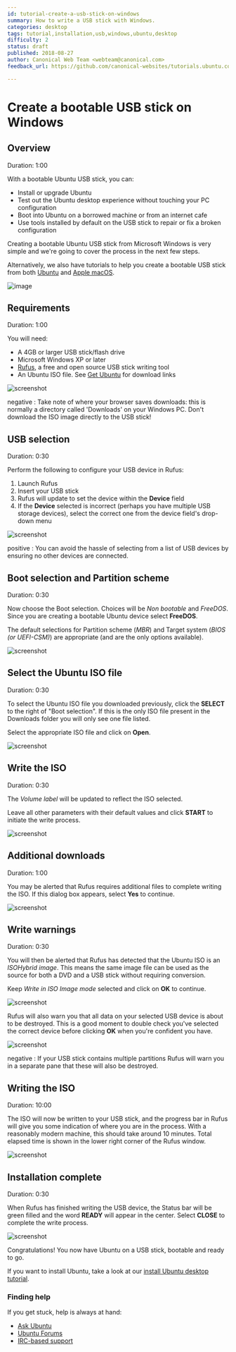 ```yaml
---
id: tutorial-create-a-usb-stick-on-windows
summary: How to write a USB stick with Windows.
categories: desktop
tags: tutorial,installation,usb,windows,ubuntu,desktop
difficulty: 2
status: draft
published: 2018-08-27
author: Canonical Web Team <webteam@canonical.com>
feedback_url: https://github.com/canonical-websites/tutorials.ubuntu.com/issues

---
```


# Create a bootable USB stick on Windows

## Overview
Duration: 1:00

With a bootable Ubuntu USB stick, you can:

- Install or upgrade Ubuntu
- Test out the Ubuntu desktop experience without touching your PC configuration
- Boot into Ubuntu on a borrowed machine or from an internet cafe
- Use tools installed by default on the USB stick to repair or fix a broken
  configuration

Creating a bootable Ubuntu USB stick from Microsoft Windows is very simple and we're going to cover the process in the next few steps.

Alternatively, we also have tutorials to help you create a bootable USB stick from both [Ubuntu][usbubuntu] and [Apple macOS][usbmacos].

![image](https://assets.ubuntu.com/v1/0e7183ed-laptop-ubuntu.png)

## Requirements
Duration: 1:00

You will need:

- A 4GB or larger USB stick/flash drive
- Microsoft Windows XP or later
- [Rufus][rufus], a free and open source USB stick writing tool
- An Ubuntu ISO file. See [Get Ubuntu][getubuntu] for download links

![screenshot](./ubuntu-download-18_04_1.png)


negative
: Take note of where your browser saves downloads: this is normally a directory called 'Downloads' on your Windows PC. Don't download the ISO image directly to the USB stick!

## USB selection
Duration: 0:30

Perform the following to configure your USB device in Rufus:

1. Launch Rufus
1. Insert your USB stick
1. Rufus will update to set the device within the **Device** field
1. If the **Device** selected is incorrect (perhaps you have multiple USB storage devices), select the correct one from the device field's drop-down menu

![screenshot](./windows-rufus3-usb.png)

positive
: You can avoid the hassle of selecting from a list of USB devices by ensuring no other devices are connected.

## Boot selection and Partition scheme
Duration: 0:30

Now choose the Boot selection.  Choices will be *Non bootable* and *FreeDOS*.  Since you are creating a bootable Ubuntu device select **FreeDOS**.

The default selections for Partition scheme (*MBR*) and Target system (*BIOS (or UEFI-CSM)*) are appropriate (and are the only options available).

![screenshot](./windows-rufus3-select-usb.png)

## Select the Ubuntu ISO file
Duration: 0:30

To select the Ubuntu ISO file you downloaded previously, click the **SELECT** to the right of "Boot selection".  If this is the only ISO file present in the Downloads folder you will only see one file listed.

Select the appropriate ISO file and click on **Open**.

![screenshot](./windows-rufus3-select-ubuntu_18_04_1.png)

## Write the ISO
Duration: 0:30

The *Volume label* will be updated to reflect the ISO selected.

Leave all other parameters with their default values and click **START** to initiate the write process.

![screenshot](./windows-rufus3-write-iso.png)

## Additional downloads
Duration: 1:00

You may be alerted that Rufus requires additional files to complete writing the ISO.  If this dialog box appears, select **Yes** to continue.

![screenshot](./windows-rufus3-additional-downloads.png)

## Write warnings
Duration: 0:30

You will then be alerted that Rufus has detected that the Ubuntu ISO is an *ISOHybrid image*. This means the same image file can be used as the source for both a DVD and a USB stick without requiring conversion.

Keep *Write in ISO Image mode* selected and click on **OK** to continue.

![screenshot](./windows-rufus3-isohybrid-warning.png)

Rufus will also warn you that all data on your selected USB device is about to be destroyed. This is a good moment to double check you've selected the correct device before clicking **OK** when you're confident you have.

![screenshot](./windows-rufus3-write-warning.png)

negative
: If your USB stick contains multiple partitions Rufus will warn you in a separate pane that these will also be destroyed.

## Writing the ISO
Duration: 10:00

The ISO will now be written to your USB stick, and the progress bar in Rufus will give you some indication of where you are in the process. With a reasonably modern machine, this should take around 10 minutes.  Total elapsed time is shown in the lower right corner of the Rufus window.

![screenshot](./windows-rufus3-write-progress.png)

## Installation complete
Duration: 0:30

When Rufus has finished writing the USB device, the Status bar will be green filled and the word **READY** will appear in the center.  Select **CLOSE** to complete the write process.

![screenshot](./windows-rufus3-write-complete.png)

Congratulations! You now have Ubuntu on a USB stick, bootable and ready to go.

If you want to install Ubuntu, take a look at our [install Ubuntu desktop tutorial][ubuntudesktop].

### Finding help

If you get stuck, help is always at hand:

* [Ask Ubuntu][askubuntu]
* [Ubuntu Forums][ubuntuforums]
* [IRC-based support][ircsupport]

<!-- LINKS -->
[usbubuntu]: https://tutorials.ubuntu.com/tutorial/tutorial-create-a-usb-stick-on-ubuntu
[usbmacos]: https://tutorials.ubuntu.com/tutorial/tutorial-create-a-usb-stick-on-macos
[getubuntu]: https://www.ubuntu.com/download
[ubuntudesktop]: https://tutorials.ubuntu.com/tutorial/tutorial-install-ubuntu-desktop
[askubuntu]: https://askubuntu.com/
[ubuntuforums]: https://ubuntuforums.org
[ircsupport]: https://wiki.ubuntu.com/IRC/ChannelList
[rufus]: https://rufus.ie/
